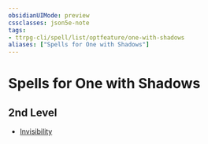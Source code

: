 ```yaml
---
obsidianUIMode: preview
cssclasses: json5e-note
tags:
- ttrpg-cli/spell/list/optfeature/one-with-shadows
aliases: ["Spells for One with Shadows"]
---
```

# Spells for One with Shadows

## 2nd Level

- [Invisibility](3-Mechanics/CLI/spells/invisibility-xphb.md "XPHB")